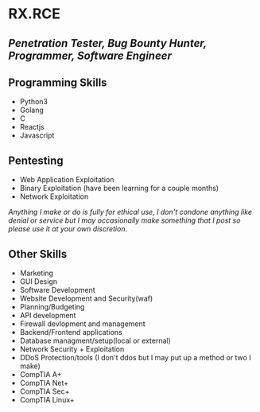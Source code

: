 # RX.RCE
## _Penetration Tester, Bug Bounty Hunter, Programmer, Software Engineer_

## Programming Skills

- Python3
- Golang
- C
- Reactjs
- Javascript

## Pentesting

 - Web Application Exploitation
 - Binary Exploitation (have been learning for a couple months)
 - Network Exploitation

_Anything I make or do is fully for ethical use, I don't condone anything like denial or service but I may occasionally make something that I post so please use it at your own discretion._

## Other Skills

 - Marketing
 - GUI Design
 - Software Development
 - Website Development and Security(waf)
 - Planning/Budgeting
 - API development
 - Firewall devlopment and management
 - Backend/Frontend applications
 - Database managment/setup(local or external)
 - Network Security + Exploitation
 - DDoS Protection/tools (I don't ddos but I may put up a method or two I make)
 - CompTIA A+
 - CompTIA Net+
 - CompTIA Sec+
 - CompTIA Linux+
